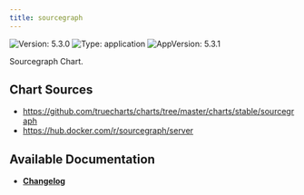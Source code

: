 ```yaml
---
title: sourcegraph
---
```


![Version: 5.3.0](https://img.shields.io/badge/Version-5.3.0-informational?style=flat-square) ![Type: application](https://img.shields.io/badge/Type-application-informational?style=flat-square) ![AppVersion: 5.3.1](https://img.shields.io/badge/AppVersion-5.3.1-informational?style=flat-square)

Sourcegraph Chart.

## Chart Sources

- https://github.com/truecharts/charts/tree/master/charts/stable/sourcegraph
- https://hub.docker.com/r/sourcegraph/server

## Available Documentation

- [**Changelog**](./CHANGELOG.md)
